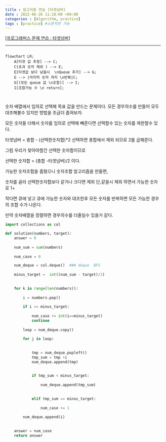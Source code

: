 ```yaml
---
title : 알고리즘 연습 [타겟넘버]
date : 2022-06-26 11:18:00 +09:00 
categories : [Algorithm, practice]
tags : [practice] #소문자만 가능
---
```


[[프로그래머스 문제 연습 : 타겟넘버]](https://programmers.co.kr/learn/courses/30/lessons/43165)


---


```mermaid 

flowchart LR;
    A[타겟 값 추정] --> C;
    C(초과 숫자 제외 ) --> E;
    E[타겟값 보다 낮을시  \nQueue 추가] --> G;
    G --> |마지막 숫자 까지 \n반복|C;
    G[(모든 queue 값 \n조합)] --> I;
    I[조합가능 수 \n return];

 
```

숫자 배열에서 임의로 선택해 목표 값을 만드는 문제이다. 모든 경우의수를 만들어 모두 대조해볼수 있지만 방법을 조금더 좁혀보자.


모든 숫자들 더해서 숫자를 임의로 선택해 빼준다면 선택할수 있는 숫자를 제한할수 있다.

타겟넘버 = 총합  - (선택한숫자합)*2  선택하면 총합에서 제외 되므로 2를 곱해준다.

그럼 우리가 찾아야할건 선택한 숫자합이므로

선택한 숫자합 = (총합 -타겟넘버)/2 이다.

가능한 숫자조합을 좁혔으니 숫자조합 알고리즘을 만들면,

숫자를 골라 선택한숫자합보다 같거나 크다면 제외 단,같을시  제외 하면서 가능한 숫자로 1+

작다면 큐에 넣고  큐에 가능한 숫자와 대조한후 모든 숫자를 반복하면 모든 가능한 경우의 조합 수가 나온다.


만약 숫자배열을 정렬하면 경우의수를 더줄일수 있을거 같다.
   



```python
import collections as col

def solution(numbers, target):
    answer = 0
    
    num_sum = sum(numbers)
    
    num_case = 0

    num_deque = col.deque()  ### deque  BFS
    
    minus_target =  int((num_sum - target)/2)
    
    
    for k in range(len(numbers)):
        
        i = numbers.pop()
        
        if i >= minus_target:
            
            num_case += int(i==minus_target)
            continue
     
        loop = num_deque.copy()
        
        for j in loop:
            
         
            tmp = num_deque.popleft()
            tmp_sum = tmp +i
            num_deque.append(tmp)
            
            
            if tmp_sum < minus_target:
                
                num_deque.append(tmp_sum)
       
                
            elif tmp_sum == minus_target:
                
                num_case += 1
                
        num_deque.append(i)
      
                
    answer = num_case
    return answer
```

